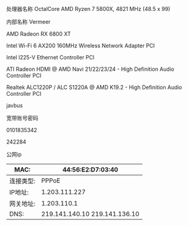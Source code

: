 处理器名称	OctalCore AMD Ryzen 7 5800X, 4821 MHz (48.5 x 99)

内部名称	Vermeer

AMD Radeon RX 6800 XT

Intel Wi-Fi 6 AX200 160MHz Wireless Network Adapter	PCI

Intel I225-V Ethernet Controller	PCI

ATI Radeon HDMI @ AMD Navi 21/22/23/24 - High Definition Audio Controller	PCI

Realtek ALC1220P / ALC S1220A @ AMD K19.2 - High Definition Audio Controller	PCI



javbus

宽带账号密码

0101835342

242284

公网ip

| MAC:      | 44:56:E2:D7:03:40             |
| --------- | ----------------------------- |
| 连接类型: | PPPoE                         |
| IP地址:   | 1.203.111.227                 |
| 网关地址: | 1.203.110.1                   |
| DNS:      | 219.141.140.10 219.141.136.10 |